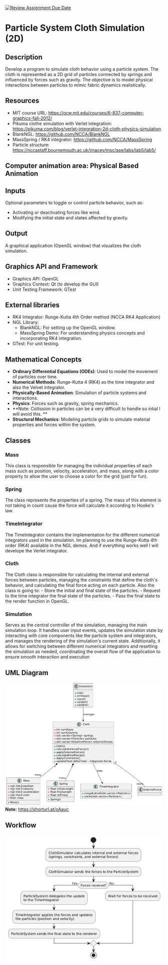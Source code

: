 [![Review Assignment Due Date](https://classroom.github.com/assets/deadline-readme-button-22041afd0340ce965d47ae6ef1cefeee28c7c493a6346c4f15d667ab976d596c.svg)](https://classroom.github.com/a/RM1pL2Qm)

# Particle System Cloth Simulation (2D)

## Description

Develop a program to simulate cloth behavior using a particle system. The cloth is represented as a 2D grid of particles connected by springs and influenced by forces such as gravity. The objective is to model physical interactions between particles to mimic fabric dynamics realistically.

## Resources

- MIT course URL: https://ocw.mit.edu/courses/6-837-computer-graphics-fall-2012/
- Pikuma clothe simulation with Verlet integration: https://pikuma.com/blog/verlet-integration-2d-cloth-physics-simulation
- BlankNGL: https://github.com/NCCA/BlankNGL
- MassSpring / RK4 integrator: https://github.com/NCCA/MassSpring
- Particle structure: https://nccastaff.bournemouth.ac.uk/jmacey/msc/ase/labs/lab5/lab5/

## Computer animation area: Physical Based Animation

## Inputs
Optional parameters to toggle or control particle behavior, such as:
- Activating or deactivating forces like wind.
- Modifying the initial state and states affected by gravity.

## Output
A graphical application (OpenGL window) that visualizes the cloth simulation.

## Graphics API and Framework
- Graphics API: OpenGL
- Graphics Context: Qt (to develop the GUI)
- Unit Testing Framework: GTest

## External libraries
- RK4 Integrator: Runge-Kutta 4th Order method (NCCA RK4 Application)
- NGL Library:
    * BlankNGL: For setting up the OpenGL window.
    * MassSpring Demo: For understanding physics concepts and incorporating RK4 integration.
- GTest: For unit testing.

## Mathematical Concepts
- **Ordinary Differential Equations (ODEs)**: Used to model the movement of particles over time.
- **Numerical Methods**: Runge-Kutta 4 (RK4) as the time integrator and also the Velvet integrator.
- **Physically-Based Animation**: Simulation of particle systems and interactions.
- **Physics**: Forces such as gravity, spring mechanics.
- **Note: Collission in particles can be a very difficult to handle so intial I will avoid this. **
- **Structural Mechanics**: Modeling particle grids to simulate material properties and forces within the system.

## Classes

### Mass
This class is responsible for managing the individual properties of each mass such as position, velocity, acceleration, and mass, along with a color property to allow the user to choose a color for the grid (just for fun).

### Spring
The class represents the properties of a spring. The mass of this element is not taking in count cause the force will calculate it according to Hooke's law.

### TimeIntegrator
The TimeIntegrator contains the implementation for the different numerical integrators used in the simulation. Im planning to use the Runge-Kutta 4th order (RK4) available in the NGL demos. And if everything works well I will develope the Verlet integrator.

### Cloth
The Cloth class is responsible for calculating the internal and external forces between particles, managing the constraints that define the cloth's behavior, and calculating the final force acting on each particle.
Also the class is going to: 
    - Store the initial and final state of the particles.
    - Request to the time integrator the final state of the particles.
    - Pass the final state to the render function in OpenGL.

### Simulation
Serves as the central controller of the simulation, managing the main simulation loop. It handles user input events, updates the simulation state by interacting with core components like the particle system and integrators, and manages the rendering of the simulation's current state. Additionally, it allows for switching between different numerical integrators and resetting the simulation as needed, coordinating the overall flow of the application to ensure smooth interaction and execution

## UML Diagram

![UML-diagram](images/UML_Cloth_Simulation_02.png)
**Note:** https://shorturl.at/oAauc

## Workflow
![workflow](images/Workflow.jpeg) 
